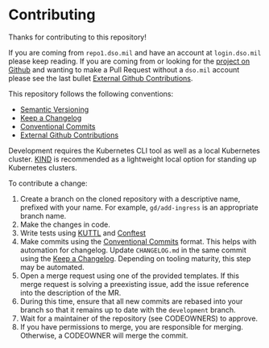 # Contributing

Thanks for contributing to this repository!

If you are coming from `repo1.dso.mil` and have an account at `login.dso.mil` please keep reading. If you are coming from or looking for the [project on Github](https://github.com/DoD-Platform-One) and wanting to make a Pull Request without a `dso.mil` account please see the last bullet [External Github Contributions](#community-contributions-to-dod-platform-one-via-github).

This repository follows the following conventions:

* [Semantic Versioning](https://semver.org/)
* [Keep a Changelog](https://keepachangelog.com/)
* [Conventional Commits](https://www.conventionalcommits.org/)
* [External Github Contributions](https://repo1.dso.mil/big-bang/bigbang/-/blob/master/CONTRIBUTING.md?ref_type=heads#community-contributions-to-dod-platform-one-via-github)

Development requires the Kubernetes CLI tool as well as a local Kubernetes cluster. [KIND](https://github.com/kubernetes-sigs/kind) is recommended as a lightweight local option for standing up Kubernetes clusters.

To contribute a change:

1. Create a branch on the cloned repository with a descriptive name, prefixed with your name. For example, `gd/add-ingress` is an appropriate branch name.
2. Make the changes in code.
3. Write tests using [KUTTL](https://kuttl.dev) and [Conftest](https://conftest.dev)
4. Make commits using the [Conventional Commits](https://www.conventionalcommits.org/) format. This helps with automation for changelog. Update `CHANGELOG.md` in the same commit using the [Keep a Changelog](https://keepachangelog.com). Depending on tooling maturity, this step may be automated.
5. Open a merge request using one of the provided templates. If this merge request is solving a preexisting issue, add the issue reference into the description of the MR.
6. During this time, ensure that all new commits are rebased into your branch so that it remains up to date with the `development` branch.
7. Wait for a maintainer of the repository (see CODEOWNERS) to approve.
8. If you have permissions to merge, you are responsible for merging. Otherwise, a CODEOWNER will merge the commit.
